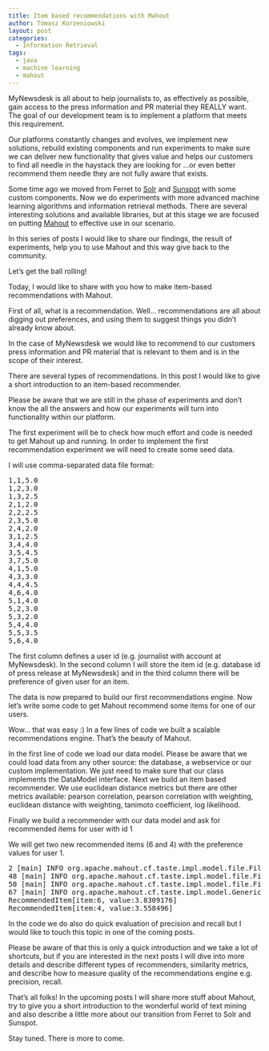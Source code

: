 ```yaml
---
title: Item based recommendations with Mahout
author: Tomasz Korzeniowski
layout: post
categories:
  - Information Retrieval
tags:
  - java
  - machine learning
  - mahout
---
```

MyNewsdesk is all about to help journalists to, as effectively as possible, gain access to the press information and PR material they REALLY want. The goal of our development team is to implement a platform that meets this requirement.

Our platforms constantly changes and evolves, we implement new solutions, rebuild existing components and run experiments to make sure we can deliver new functionality that gives value and helps our customers to find all needle in the haystack they are looking for …or even better recommend them needle they are not fully aware that exists.

Some time ago we moved from Ferret to [Solr][1] and [Sunspot][2] with some custom components. Now we do experiments with more advanced machine learning algorithms and information retrieval methods. There are several interesting solutions and available libraries, but at this stage we are focused on putting [Mahout][3] to effective use in our scenario.

In this series of posts I would like to share our findings, the result of experiments, help you to use Mahout and this way give back to the community.

Let’s get the ball rolling!

Today, I would like to share with you how to make item-based recommendations with Mahout.

First of all, what is a recommendation. Well… recommendations are all about digging out preferences, and using them to suggest things you didn’t already know about.

In the case of MyNewsdesk we would like to recommend to our customers press information and PR material that is relevant to them and is in the scope of their interest.

There are several types of recommendations. In this post I would like to give a short introduction to an item-based recommender.

Please be aware that we are still in the phase of experiments and don’t know the all the answers and how our experiments will turn into functionality within our platform.

The first experiment will be to check how much effort and code is needed to get Mahout up and running. In order to implement the first recommendation experiment we will need to create some seed data.

I will use comma-separated data file format:

<pre>1,1,5.0
1,2,3.0
1,3,2.5
2,1,2.0
2,2,2.5
2,3,5.0
2,4,2.0
3,1,2.5
3,4,4.0
3,5,4.5
3,7,5.0
4,1,5.0
4,3,3.0
4,4,4.5
4,6,4.0
5,1,4.0
5,2,3.0
5,3,2.0
5,4,4.0
5,5,3.5
5,6,4.0</pre>

The first column defines a user id (e.g. journalist with account at MyNewsdesk). In the second column I will store the item id (e.g. database id of press release at MyNewsdesk) and in the third column there will be preference of given user for an item.

The data is now prepared to build our first recommendations engine. Now let’s write some code to get Mahout recommend some items for one of our users.



Wow… that was easy :) In a few lines of code we built a scalable recommendations engine. That’s the beauty of Mahout.

In the first line of code we load our data model. Please be aware that we could load data from any other source: the database, a webservice or our custom implementation. We just need to make sure that our class implements the DataModel interface. Next we build an item based recommender. We use euclidean distance metrics but there are other metrics available: pearson correlation, pearson correlation with weighting, euclidean distance with weighting, tanimoto coefficient, log likelihood.

Finally we build a recommender with our data model and ask for recommended items for user with id 1

We will get two new recommended items (6 and 4) with the preference values for user 1.

<pre>2 [main] INFO org.apache.mahout.cf.taste.impl.model.file.FileDataModel - Creating FileDataModel for file model.csv
48 [main] INFO org.apache.mahout.cf.taste.impl.model.file.FileDataModel - Reading file info...
50 [main] INFO org.apache.mahout.cf.taste.impl.model.file.FileDataModel - Read lines: 21
67 [main] INFO org.apache.mahout.cf.taste.impl.model.GenericDataModel - Processed 5 users
RecommendedItem[item:6, value:3.8309176]
RecommendedItem[item:4, value:3.558496]</pre>

In the code we do also do quick evaluation of precision and recall but I would like to touch this topic in one of the coming posts.

Please be aware of that this is only a quick introduction and we take a lot of shortcuts, but if you are interested in the next posts I will dive into more details and describe different types of recommenders, similarity metrics, and describe how to measure quality of the recommendations engine e.g. precision, recall.

That’s all folks! In the upcoming posts I will share more stuff about Mahout, try to give you a short introduction to the wonderful world of text mining and also describe a little more about our transition from Ferret to Solr and Sunspot.

Stay tuned. There is more to come.

 [1]: http://lucene.apache.org/solr/
 [2]: http://github.com/outoftime/sunspot
 [3]: http://mahout.apache.org/